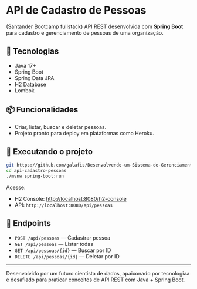 # API de Cadastro de Pessoas

(Santander Bootcamp fullstack) API REST desenvolvida com **Spring Boot** para cadastro e gerenciamento de pessoas de uma organização.

## 🚀 Tecnologias
- Java 17+
- Spring Boot
- Spring Data JPA
- H2 Database
- Lombok

## 📦 Funcionalidades
- Criar, listar, buscar e deletar pessoas.
- Projeto pronto para deploy em plataformas como Heroku.

## 📂 Executando o projeto

```bash
git https://github.com/galafis/Desenvolvendo-um-Sistema-de-Gerenciamento-de-Pessoas-em-API-REST-com-Spring-Boot
cd api-cadastro-pessoas
./mvnw spring-boot:run
```

Acesse:
- H2 Console: [http://localhost:8080/h2-console](http://localhost:8080/h2-console)
- API: `http://localhost:8080/api/pessoas`

## 🔧 Endpoints

- `POST /api/pessoas` — Cadastrar pessoa
- `GET /api/pessoas` — Listar todas
- `GET /api/pessoas/{id}` — Buscar por ID
- `DELETE /api/pessoas/{id}` — Deletar por ID

---

Desenvolvido por um futuro cientista de dados, apaixonado por tecnologiaa e desafiado para praticar conceitos de API REST com Java + Spring Boot.
